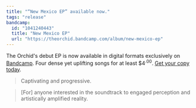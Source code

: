 ```yaml
---
title: "“New Mexico EP” available now."
tags: "release"
bandcamp:
  id: "1041240443"
  title: "New Mexico EP"
  url: "https://theorchid.bandcamp.com/album/new-mexico-ep"
---
```


The Orchid's debut EP is now available in digital formats exclusively on [Bandcamp](https://theorchid.bandcamp.com). Four dense yet uplifting songs for at least $4<sup><span>.</span>00</sup>. [Get your copy today](https://theorchid.bandcamp.com/album/new-mexico-ep).

> Captivating and progressive.

> [For] anyone interested in the soundtrack to engaged perception and artistically amplified reality.
